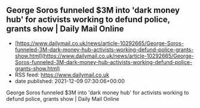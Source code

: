 ## George Soros funneled $3M into 'dark money hub' for activists working to defund police, grants show | Daily Mail Online
 - [https://www.dailymail.co.uk/news/article-10292665/George-Soros-funneled-3M-dark-money-hub-activists-working-defund-police-grants-show.html](https://www.dailymail.co.uk/news/article-10292665/George-Soros-funneled-3M-dark-money-hub-activists-working-defund-police-grants-show.html)
 - RSS feed: https://www.dailymail.co.uk
 - date published: 2021-12-09 07:30:06+00:00

George Soros funneled $3M into 'dark money hub' for activists working to defund police, grants show | Daily Mail Online

